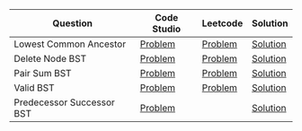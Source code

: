 | Question                  | Code Studio                                                               | Leetcode                                                                                | Solution                              |
| ------------------------- | ------------------------------------------------------------------------- | --------------------------------------------------------------------------------------- | ------------------------------------- |
| Lowest Common Ancestor    | [Problem](https://www.codingninjas.com/studio/problems/981280)            | [Problem](https://leetcode.com/problems/lowest-common-ancestor-of-a-binary-search-tree) | [Solution](LowestCommonAncestor.java) |
| Delete Node BST           | [Problem](https://www.codingninjas.com/studio/problems/bst-delete_973001) | [Problem](https://leetcode.com/problems/delete-node-in-a-bst)                           | [Solution](DeleteNode.java)           |
| Pair Sum BST              | [Problem](https://www.codingninjas.com/studio/problems/920493)            | [Problem](https://leetcode.com/problems/two-sum-iv-input-is-a-bst)                      | [Solution](PairSum.java)              |
| Valid BST                 | [Problem](https://www.codingninjas.com/studio/problems/799483)            | [Problem](https://leetcode.com/problems/validate-binary-search-tree)                    | [Solution](ValidBST.java)             |
| Predecessor Successor BST | [Problem](https://www.codingninjas.com/studio/problems/_893049)           |                                                                                         | [Solution](PredecessorSuccessor.java) |
